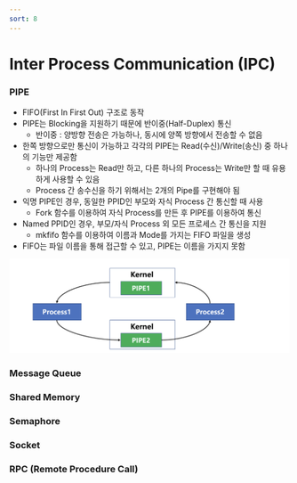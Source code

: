 ```yaml
---
sort: 8
---
```


# Inter Process Communication (IPC)

### PIPE

* FIFO(First In First Out) 구조로 동작
* PIPE는 Blocking을 지원하기 때문에 반이중(Half-Duplex) 통신
  * 반이중 : 양방향 전송은 가능하나, 동시에 양쪽 방향에서 전송할 수 없음
* 한쪽 방향으로만 통신이 가능하고 각각의 PIPE는 Read(수신)/Write(송신) 중 하나의 기능만 제공함
  * 하나의 Process는 Read만 하고, 다른 하나의 Process는 Write만 할 때 유용하게 사용할 수 있음
  * Process 간 송수신을 하기 위해서는 2개의 Pipe를 구현해야 됨
* 익명 PIPE인 경우, 동일한 PPID인 부모와 자식 Process 간 통신할 때 사용
  * Fork 함수를 이용하여 자식 Process를 만든 후 PIPE를 이용하여 통신
* Named PPID인 경우, 부모/자식 Process 외 모든 프로세스 간 통신을 지원
  * mkfifo 함수를 이용하여 이름과 Mode를 가지는 FIFO 파일을 생성
* FIFO는 파일 이름을 통해 접근할 수 있고, PIPE는 이름을 가지지 못함

![PIPE_Same_PPID](./Img/PIPE_Same_PPID.png)

### Message Queue



### Shared Memory



### Semaphore



### Socket



### RPC (Remote Procedure Call)

